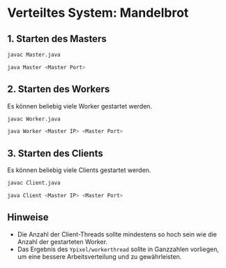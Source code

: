 # Verteiltes System: Mandelbrot

## 1. Starten des Masters

```bash
javac Master.java
```

```bash
java Master <Master Port>
```

## 2. Starten des Workers

Es können beliebig viele Worker gestartet werden.

```bash
javac Worker.java
```

```bash
java Worker <Master IP> <Master Port>
```

## 3. Starten des Clients

Es können beliebig viele Clients gestartet werden.

```bash
javac Client.java
```

```bash
java Client <Master IP> <Master Port>
```

## Hinweise
- Die Anzahl der Client-Threads sollte mindestens so hoch sein wie die Anzahl der gestarteten Worker.
- Das Ergebnis des `Ypixel/workerthread` sollte in Ganzzahlen vorliegen, um eine bessere Arbeitsverteilung und zu gewährleisten.